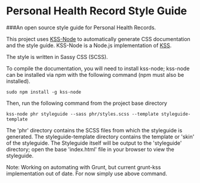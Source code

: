 # Personal Health Record Style Guide

###An open source style guide for Personal Health Records.

This project uses [KSS-Node](https://github.com/kss-node/kss-node) to automatically generate CSS documentation and the style guide.  KSS-Node is a Node.js implementation of [KSS](http://warpspire.com/kss/).

The style is written in Sassy CSS (SCSS).

To compile the documentation, you will need to install kss-node; kss-node can be installed via npm with the following command (npm must also be installed).

``
sudo npm install -g kss-node
``

Then, run the following command from the project base directory

``
kss-node phr styleguide --sass phr/styles.scss --template styleguide-template
``

The 'phr' directory contains the SCSS files from which the styleguide is generated.  The styleguide-template directory contains the template or 'skin' of the styleguide.  The Styleguide itself will be output to the 'styleguide' directory; open the base 'index.html' file in your browser to view the styleguide.


Note:  Working on automating with Grunt, but current grunt-kss implementation out of date.  For now simply use above command.
